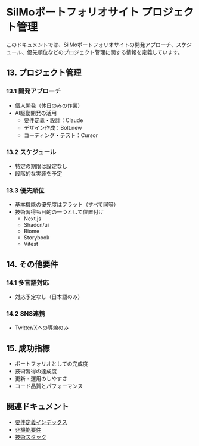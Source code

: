 # SilMoポートフォリオサイト プロジェクト管理

このドキュメントでは、SilMoポートフォリオサイトの開発アプローチ、スケジュール、優先順位などのプロジェクト管理に関する情報を定義しています。

## 13. プロジェクト管理

### 13.1 開発アプローチ
- 個人開発（休日のみの作業）
- AI駆動開発の活用
  - 要件定義・設計：Claude
  - デザイン作成：Bolt.new
  - コーディング・テスト：Cursor

### 13.2 スケジュール
- 特定の期限は設定なし
- 段階的な実装を予定

### 13.3 優先順位
- 基本機能の優先度はフラット（すべて同等）
- 技術習得も目的の一つとして位置付け
  - Next.js
  - Shadcn/ui
  - Biome
  - Storybook
  - Vitest

## 14. その他要件

### 14.1 多言語対応
- 対応予定なし（日本語のみ）

### 14.2 SNS連携
- Twitter/Xへの導線のみ

## 15. 成功指標

- ポートフォリオとしての完成度
- 技術習得の達成度
- 更新・運用のしやすさ
- コード品質とパフォーマンス

## 関連ドキュメント

- [要件定義インデックス](./index.md)
- [非機能要件](./非機能要件.md)
- [技術スタック](../技術スタック/index.md) 